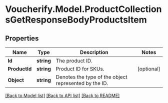 # Voucherify.Model.ProductCollectionsGetResponseBodyProductsItem

## Properties

Name | Type | Description | Notes
------------ | ------------- | ------------- | -------------
**Id** | **string** | The product ID. | 
**ProductId** | **string** | Product ID for SKUs. | [optional] 
**Object** | **string** | Denotes the type of the object represented by the ID. | 

[[Back to Model list]](../README.md#documentation-for-models) [[Back to API list]](../README.md#documentation-for-api-endpoints) [[Back to README]](../README.md)

